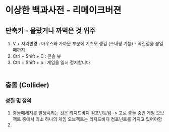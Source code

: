 # 이상한 백과사전 - 리메이크버젼
## 단축키 - 몰랐거나 까먹은 것 위주
1. V + 자리변경 : 마우스와 가까운 부분에 기즈모 생김 (스내핑 기능) - 꼭짓점을 붙일 때까지
2. Ctrl + Shift + C : 콘솔 뷰
3. Ctrl + Shift + p : 게임을 일시 정지합니다
<br><br>
## 충돌 (Collider)
### 성질 및 정의
1. 충돌메세지를 발생시키는 것은 리지드바디 컴포넌트임
-> 고로 충돌 중인 게임 오브젝트 중에서 최소 하나의 게임 오브젝트는 리지드바디 컴포넌트를 가지고 있어야함
2. 